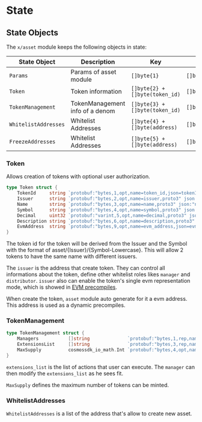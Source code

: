 <!--
order: 2
-->

# State

## State Objects

The `x/asset` module keeps the following objects in state:

| State Object         | Description                            | Key                                                       | Value                                 | Store |
|----------------------|----------------------------------------|-----------------------------------------------------------|---------------------------------------|-------|
| `Params`             | Params of asset module                 | `[]byte{1}`                                               | `[]byte(params)`                      | KV    |
| `Token`              | Token information                      | `[]byte{2} + []byte(token_id)`                            | `[]byte{token}`                       | KV    |
| `TokenManagement`    | TokenManagement info of a denom        | `[]byte{3} + []byte(token_id)`                            | `[]byte{token_manager}`               | KV    |
| `WhitelistAddresses` | Whitelist Addresses                    | `[]byte{4} + []byte(address)`                             | `[]byte{bool}`                        | KV    |
| `FreezeAddresses` | Whitelist Addresses                    | `[]byte{5} + []byte(address)`                             | `[]byte{bool}`                        | KV    |

### Token

Allows creation of tokens with optional user authorization.  

```go
type Token struct {
	TokenId     string `protobuf:"bytes,1,opt,name=token_id,json=tokenId,proto3" json:"token_id,omitempty"`
	Issuer      string `protobuf:"bytes,2,opt,name=issuer,proto3" json:"issuer,omitempty"`
	Name        string `protobuf:"bytes,3,opt,name=name,proto3" json:"name,omitempty"`
	Symbol      string `protobuf:"bytes,4,opt,name=symbol,proto3" json:"symbol,omitempty"`
	Decimal     uint32 `protobuf:"varint,5,opt,name=decimal,proto3" json:"decimal,omitempty"`
	Description string `protobuf:"bytes,6,opt,name=description,proto3" json:"description,omitempty"`
	EvmAddress  string `protobuf:"bytes,9,opt,name=evm_address,json=evmAddress,proto3" json:"evm_address,omitempty"`
}
```

The token id for the token will be derived from the Issuer and the Symbol with the format of asset/{Issuer}/{Symbol-Lowercase}. This will allow 2 tokens to have the same name with different issuers.

The `issuer` is the address that create token. They can control all informations about the token, define other whitelist roles likes `manager` and `distributor`. `issuer` also can enable the token's single evm representation mode, which is showed in [EVM precompiles](README.md#asset-module-and-erc-20-precompiles).

When create the token, `asset` module auto generate for it a evm address. This address is used as a dynamic precompiles.

### TokenManagement

```go
type TokenManagement struct {
	Managers           []string              `protobuf:"bytes,1,rep,name=managers,proto3" json:"managers,omitempty"`
	ExtensionsList     []string              `protobuf:"bytes,3,rep,name=extensions_list,json=extensionsList,proto3" json:"extensions_list,omitempty"`
	MaxSupply          cosmossdk_io_math.Int `protobuf:"bytes,4,opt,name=max_supply,json=maxSupply,proto3,customtype=cosmossdk.io/math.Int" json:"max_supply"`
}
```

`extensions_list` is the list of actions that user can execute. The `manager` can then modify the `extensions_list` as he sees fit.

`MaxSupply` defines the maximum number of tokens can be minted.

### WhitelistAddresses

`WhitelistAddresses` is a list of the address that's allow to create new asset.

